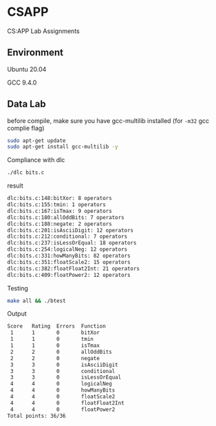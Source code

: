 # CSAPP
CS:APP Lab Assignments

## Environment

Ubuntu 20.04

GCC    9.4.0

## Data Lab

before compile, make sure you have gcc-multilib installed (for `-m32` gcc complie flag)

```bash
sudo apt-get update
sudo apt-get install gcc-multilib -y
```
Compliance with dlc

```bash
./dlc bits.c
```

result

```bash
dlc:bits.c:148:bitXor: 8 operators
dlc:bits.c:155:tmin: 1 operators
dlc:bits.c:167:isTmax: 9 operators
dlc:bits.c:180:allOddBits: 7 operators
dlc:bits.c:188:negate: 2 operators
dlc:bits.c:201:isAsciiDigit: 12 operators
dlc:bits.c:212:conditional: 7 operators
dlc:bits.c:237:isLessOrEqual: 18 operators
dlc:bits.c:254:logicalNeg: 12 operators
dlc:bits.c:331:howManyBits: 82 operators
dlc:bits.c:351:floatScale2: 15 operators
dlc:bits.c:382:floatFloat2Int: 21 operators
dlc:bits.c:409:floatPower2: 12 operators
```

Testing

```bash
make all && ./btest
```

Output

```bash
Score   Rating  Errors  Function
 1      1       0       bitXor
 1      1       0       tmin
 1      1       0       isTmax
 2      2       0       allOddBits
 2      2       0       negate
 3      3       0       isAsciiDigit
 3      3       0       conditional
 3      3       0       isLessOrEqual
 4      4       0       logicalNeg
 4      4       0       howManyBits
 4      4       0       floatScale2
 4      4       0       floatFloat2Int
 4      4       0       floatPower2
Total points: 36/36
```
